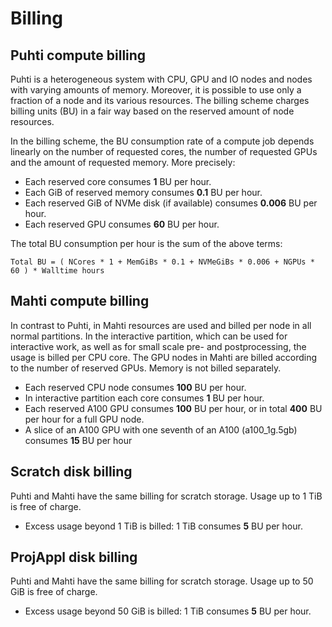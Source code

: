 # Billing

## Puhti compute billing

Puhti is a heterogeneous system with CPU, GPU and IO nodes and nodes with
varying amounts of memory. Moreover, it is possible to use only a fraction of a
node and its various resources. The billing scheme charges billing units (BU)
in a fair way based on the reserved amount of node resources.

In the billing scheme, the BU consumption rate of a compute job depends
linearly on the number of requested cores, the number of requested GPUs and the
amount of requested memory. More precisely:

* Each reserved core consumes **1** BU per hour.
* Each GiB of reserved memory consumes **0.1** BU per hour.
* Each reserved GiB of NVMe disk (if available) consumes **0.006** BU per hour.
* Each reserved GPU consumes **60** BU per hour.

The total BU consumption per hour is the sum of the above terms:

```
Total BU = ( NCores * 1 + MemGiBs * 0.1 + NVMeGiBs * 0.006 + NGPUs * 60 ) * Walltime hours
```

## Mahti compute billing

In contrast to Puhti, in Mahti resources are used and billed per node in all
normal partitions. In the interactive partition, which can be used for
interactive work, as well as for small scale pre- and postprocessing, the usage
is billed per CPU core. The GPU nodes in Mahti are billed according to the number
of reserved GPUs. Memory is not billed separately.

* Each reserved CPU node consumes **100** BU per hour.
* In interactive partition each core consumes **1** BU per hour.
* Each reserved A100 GPU consumes **100** BU per hour, or in total **400** BU per
  hour for a full GPU node.
* A slice of an A100 GPU with one seventh of an A100 (a100_1g.5gb) consumes **15** BU per hour 

## Scratch disk billing

Puhti and Mahti have the same billing for scratch storage. Usage up to 1 TiB is free of charge. 

* Excess usage beyond 1 TiB is billed: 1 TiB consumes **5** BU per hour.

## ProjAppl disk billing

Puhti and Mahti have the same billing for scratch storage. Usage up to 50 GiB is free of charge. 

* Excess usage beyond 50 GiB is billed: 1 TiB consumes **5** BU per hour.
